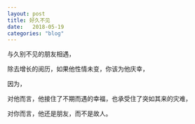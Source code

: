 ```yaml
---
layout: post
title: 好久不见
date:   2018-05-19
categories: "blog"
---
```


与久别不见的朋友相遇，  

除去增长的阅历，如果他性情未变，你该为他庆幸，  

因为，  

对他而言，他接住了不期而遇的幸福，也承受住了突如其来的灾难，  

对你而言，他还是朋友，而不是故人。      




